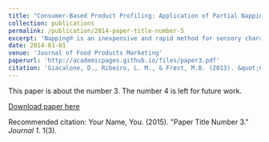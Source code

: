 ```yaml
---
title: "Consumer-Based Product Profiling: Application of Partial Napping® for Sensory Characterization of Specialty Beers by Novices and Experts"
collection: publications
permalink: /publication/2014-paper-title-number-5
excerpt: 'Napping® is an inexpensive and rapid method for sensory characterization, suitable for both trained and untrained subjects. In the study presented, the method was applied on 9 specialty beers. Subjects were 17 consumers without any training as sensory panelists, of whom 8 were beer experts and 9 novices. The aim was to explore the usability of the Napping® method by untrained consumers and to analyze differences between beer novices and experts in their ability to discriminate and describe the products. The method succeeded in discriminating between the beers, revealing sensory descriptors responsible for the differences. Analysis of differences between the two groups showed that the experts....'
date: 2014-01-01
venue: 'Journal of Food Products Marketing'
paperurl: 'http://academicpages.github.io/files/paper3.pdf'
citation: 'Giacalone, D., Ribeiro, L. M., & Frøst, M.B. (2013). &quot;Consumer-Based Product Profiling: Application of Partial Napping® for Sensory Characterization of Specialty Beers by Novices and Experts.&quot; <i>Journal of Food Products Marketing</i>. 19(3), 201-218.'
---
```

This paper is about the number 3. The number 4 is left for future work.

[Download paper here](http://academicpages.github.io/files/paper3.pdf)

Recommended citation: Your Name, You. (2015). "Paper Title Number 3." <i>Journal 1</i>. 1(3).

